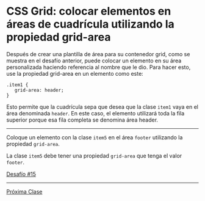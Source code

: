 # CSS Grid: colocar elementos en áreas de cuadrícula utilizando la propiedad grid-area

Después de crear una plantilla de área para su contenedor grid, como se muestra en el desafío anterior, puede colocar un elemento en su área personalizada haciendo referencia al nombre que le dio. Para hacer esto, use la propiedad grid-area en un elemento como este:

````
.item1 {
   grid-area: header;
}
````

Esto permite que la cuadrícula sepa que desea que la clase `item1` vaya en el área denominada `header`. En este caso, el elemento utilizará toda la fila superior porque esa fila completa se denomina área header.

----

Coloque un elemento con la clase `item5` en el área `footer` utilizando la propiedad `grid-area`.

La clase `item5` debe tener una propiedad `grid-area` que tenga el valor `footer`.

[Desafío #15](https://codepen.io/sebastiantorres86/pen/jOPMyWp)

----
[Próxima Clase](https://github.com/sebastiantorres86/Curso-CSS-Grid/blob/master/16-usar-grid-area-sin-grid-template-areas.md)